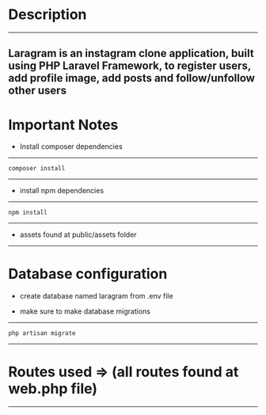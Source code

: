 # Description
---

Laragram is an instagram clone application, built using PHP Laravel Framework, to register users, add profile image, add posts and follow/unfollow other users
---
# Important Notes

* Install composer dependencies
---
```
composer install
```
---

* install npm dependencies
---
```
npm install
```
---

* assets found at public/assets folder

---

# Database configuration

* create database named laragram from .env file

* make sure to make database migrations

---

```
php artisan migrate
```
---

# Routes used => (all routes found at web.php file)

---
